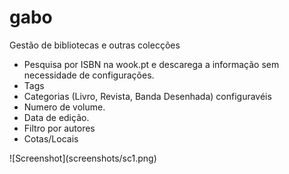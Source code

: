# gabo
Gestão de bibliotecas e outras colecções<br>
<ul>
<li>
Pesquisa por ISBN na wook.pt e descarega a informação sem necessidade de configurações.</li>
<li>Tags</li>
<li>Categorias (Livro, Revista, Banda Desenhada) configuravéis</li>
<li>Numero de volume.</li>
<li>Data de edição.</li>
<li>Filtro por autores</li>
<li>Cotas/Locais</li>	
</ul>
![Screenshot](screenshots/sc1.png)
